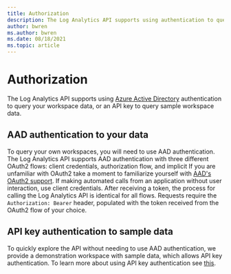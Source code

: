 ```yaml
---
title: Authorization
description: The Log Analytics API supports using authentication to query your workspace data, or an API key to query sample workspace data.
author: bwren
ms.author: bwren
ms.date: 08/18/2021
ms.topic: article
---
```

# Authorization

The Log Analytics API supports using [Azure Active Directory](https://azure.microsoft.com/documentation/articles/active-directory-whatis/) authentication to query your workspace data, or an API key to query sample workspace data.

## AAD authentication to your data

To query your own workspaces, you will need to use AAD authentication. The Log Analytics API supports AAD authentication with three different OAuth2 flows: client credentials, authorization flow, and implicit If you are unfamiliar with OAuth2 take a moment to familiarize yourself with [AAD's OAuth2 support](/azure/active-directory/develop/active-directory-protocols-oauth-code). If making automated calls from an application without user interaction, use client credentials. After receiving a token, the process for calling the Log Analytics API is identical for all flows. Requests require the `Authorization: Bearer` header, populated with the token received from the OAuth2 flow of your choice.

## API key authentication to sample data

To quickly explore the API without needing to use AAD authentication, we provide a demonstration workspace with sample data, which allows API key authentication. To learn more about using API key authentication see [this](api-keys.md).
